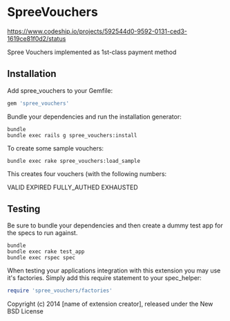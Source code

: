 SpreeVouchers
=============

https://www.codeship.io/projects/592544d0-9592-0131-ced3-1619ce81f0d2/status

Spree Vouchers implemented as 1st-class payment method

Installation
------------

Add spree_vouchers to your Gemfile:

```ruby
gem 'spree_vouchers'
```

Bundle your dependencies and run the installation generator:

```shell
bundle
bundle exec rails g spree_vouchers:install
```

To create some sample vouchers:

```shell
bundle exec rake spree_vouchers:load_sample
```

This creates four vouchers (with the following numbers:

VALID
EXPIRED
FULLY_AUTHED
EXHAUSTED

Testing
-------

Be sure to bundle your dependencies and then create a dummy test app for the specs to run against.

```shell
bundle
bundle exec rake test_app
bundle exec rspec spec
```

When testing your applications integration with this extension you may use it's factories.
Simply add this require statement to your spec_helper:

```ruby
require 'spree_vouchers/factories'
```

Copyright (c) 2014 [name of extension creator], released under the New BSD License
